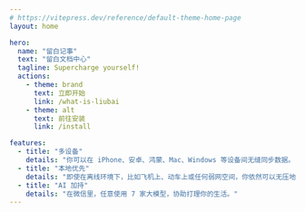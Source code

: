 ```yaml
---
# https://vitepress.dev/reference/default-theme-home-page
layout: home

hero:
  name: "留白记事"
  text: "留白文档中心"
  tagline: Supercharge yourself!
  actions:
    - theme: brand
      text: 立即开始
      link: /what-is-liubai
    - theme: alt
      text: 前往安装
      link: /install

features:
  - title: "多设备"
    details: "你可以在 iPhone、安卓、鸿蒙、Mac、Windows 等设备间无缝同步数据。"
  - title: "本地优先"
    details: "即使在离线环境下，比如飞机上、动车上或任何弱网空间，你依然可以无压地使用。"
  - title: "AI 加持"
    details: "在微信里，任意使用 7 家大模型，协助打理你的生活。"
---
```


